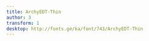 ```yaml
---
title: ArchyEDT-Thin
author: 3
transform: 1
desktop: http://fonts.ge/ka/font/743/ArchyEDT-Thin
---
```


